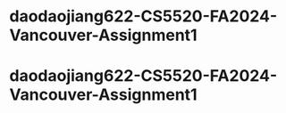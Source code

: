 # daodaojiang622-CS5520-FA2024-Vancouver-Assignment1
# daodaojiang622-CS5520-FA2024-Vancouver-Assignment1
